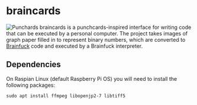 # braincards

![Punchards](/images/punchcards.png)
braincards is a punchcards-inspired interface for writing code that can be executed by a personal computer. The project takes images of graph paper filled in to represent binary numbers, which are converted to [Brainfuck](https://en.wikipedia.org/wiki/Brainfuck) code and executed by a Brainfuck interpreter.

## Dependencies
On Raspian Linux (default Raspberry Pi OS) you will need to install the following packages:

    sudo apt install ffmpeg libopenjp2-7 libtiff5 
